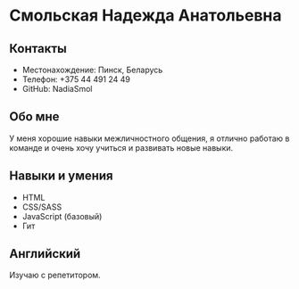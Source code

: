 # Смольская Надежда Анатольевна
## Контакты
- Местонахождение: Пинск, Беларусь
- Телефон: +375 44 491 24 49
- GitHub: NadiaSmol
## Обо мне
У меня хорошие навыки межличностного общения, я отлично работаю в команде и очень хочу учиться и развивать новые навыки.
## Навыки и умения
- HTML
- CSS/SASS
- JavaScript (базовый)
- Гит
## Английский
Изучаю с репетитором.
